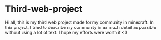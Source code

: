 # Third-web-project
Hi all, this is my third web project made for my community in minecraft. In this project, I tried to describe my community in as much detail as possible without using a lot of text. I hope my efforts were worth it <3
